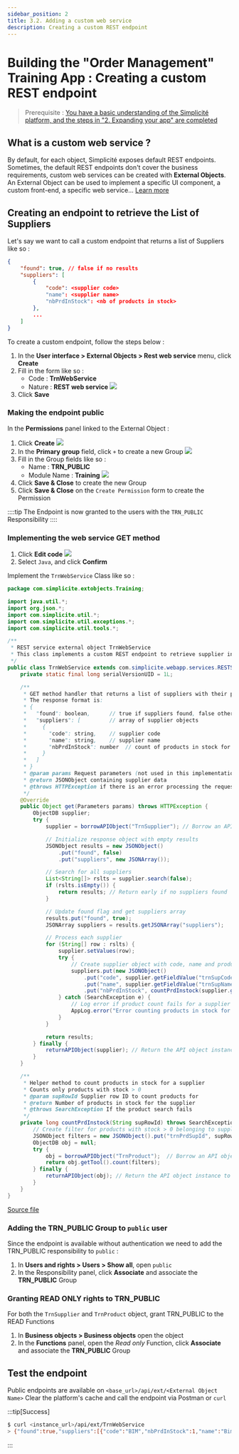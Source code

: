 ```yaml
---
sidebar_position: 2
title: 3.2. Adding a custom web service
description: Creating a custom REST endpoint
---
```


# Building the "Order Management" Training App : Creating a custom REST endpoint

> Prerequisite : [You have a basic understanding of the Simplicité platform, and the steps in "2. Expanding your app" are completed](/category/2-expanding-your-app)

## What is a custom web service ?

By default, for each object, Simplicité exposes default REST endpoints. Sometimes, the default REST endpoints don't cover the business requirements, custom web services can be created with **External Objects**. An External Object can be used to implement a specific UI component, a custom front-end, a specific web service... [Learn more](/category/external-objects)

## Creating an endpoint to retrieve the List of Suppliers

Let's say we want to call a custom endpoint that returns a list of Suppliers like so :
```json
{
    "found": true, // false if no results
    "suppliers": [
        {
            "code": <supplier code>
            "name": <supplier name>
            "nbPrdInStock": <nb of products in stock>
        },
        ...
    ]
}
```

To create a custom endpoint, follow the steps below :
1. In the **User interface > External Objects > Rest web service** menu, click **Create**
2. Fill in the form like so :
    - Code : **TrnWebService**
    - Nature : **REST web service**
    ![](img/external-object/create.png)
3. Click **Save**

### Making the endpoint public

In the **Permissions** panel linked to the External Object :
1. Click **Create**
    ![](img/external-object/create-permission.png)
2. In the **Primary group** field, click `+` to create a new Group
    ![](img/external-object/create-group.png)
3. Fill in the Group fields like so :
    - Name : **TRN_PUBLIC**
    - Module Name : **Training**
    ![](img/external-object/group-values.png)
4. Click **Save & Close** to create the new Group
5. Click **Save & Close** on the `Create Permission` form to create the Permission

::::tip
The Endpoint is now granted to the users with the `TRN_PUBLIC` Responsibility
::::

### Implementing the web service GET method

1. Click **Edit code**
    ![](img/external-object/edit-code.png)
2. Select `Java`, and click **Confirm**

Implement the `TrnWebService` Class like so :

```java title=TrnWebService.java
package com.simplicite.extobjects.Training;

import java.util.*;
import org.json.*;
import com.simplicite.util.*;
import com.simplicite.util.exceptions.*;
import com.simplicite.util.tools.*;

/**
 * REST service external object TrnWebService
 * This class implements a custom REST endpoint to retrieve supplier information including product counts
 */
public class TrnWebService extends com.simplicite.webapp.services.RESTServiceExternalObject {
	private static final long serialVersionUID = 1L;

	/**
	 * GET method handler that returns a list of suppliers with their product counts
	 * The response format is:
	 * {
	 *   "found": boolean,      // true if suppliers found, false otherwise
	 *   "suppliers": [         // array of supplier objects
	 *     {
	 *       "code": string,    // supplier code
	 *       "name": string,    // supplier name
	 *       "nbPrdInStock": number  // count of products in stock for this supplier
	 *     }
	 *   ]
	 * }
	 * @param params Request parameters (not used in this implementation)
	 * @return JSONObject containing supplier data
	 * @throws HTTPException if there is an error processing the request
	 */
	@Override
	public Object get(Parameters params) throws HTTPException {
		ObjectDB supplier;
		try {
			supplier = borrowAPIObject("TrnSupplier"); // Borrow an API object instance from the pool (ZZZ must be returned, see below)

			// Initialize response object with empty results
			JSONObject results = new JSONObject()
				.put("found", false)
				.put("suppliers", new JSONArray());

			// Search for all suppliers
			List<String[]> rslts = supplier.search(false);
			if (rslts.isEmpty()) {
				return results; // Return early if no suppliers found
			}

			// Update found flag and get suppliers array
			results.put("found", true);
			JSONArray suppliers = results.getJSONArray("suppliers");

			// Process each supplier
			for (String[] row : rslts) {
				supplier.setValues(row);
				try {
					// Create supplier object with code, name and product count
					suppliers.put(new JSONObject()
						.put("code", supplier.getFieldValue("trnSupCode"))
						.put("name", supplier.getFieldValue("trnSupName"))
						.put("nbPrdInStock", countPrdInstock(supplier.getRowId())));
				} catch (SearchException e) {
					// Log error if product count fails for a supplier
					AppLog.error("Error counting products in stock for supplier " + supplier.getFieldValue("trnSupCode"), e);
				}
			}

			return results;
		} finally {
			returnAPIObject(supplier); // Return the API object instance to the pool
		}
	}

	/**
	 * Helper method to count products in stock for a supplier
	 * Counts only products with stock > 0
	 * @param supRowId Supplier row ID to count products for
	 * @return Number of products in stock for the supplier
	 * @throws SearchException If the product search fails
	 */
	private long countPrdInstock(String supRowId) throws SearchException {
		// Create filter for products with stock > 0 belonging to supplier
		JSONObject filters = new JSONObject().put("trnPrdSupId", supRowId).put("trnPrdStock", "> 0");
		ObjectDB obj = null;
		try {
			obj = borrowAPIObject("TrnProduct");  // Borrow an API object instance from the pool (ZZZ MUST be returned, see below)
			return obj.getTool().count(filters);
		} finally {
			returnAPIObject(obj); // Return the API object instance to the pool
		}
	}
}
```
[Source file](TrnWebService.java)

### Adding the TRN_PUBLIC Group to `public` user

Since the endpoint is available without authentication we need to add the TRN_PUBLIC responsibility to `public` :
1. In **Users and rights > Users > Show all**, open `public`
2. In the Responsibility panel, click **Associate** and associate the **TRN_PUBLIC** Group

### Granting READ ONLY rights to TRN_PUBLIC

For both the `TrnSupplier` and `TrnProduct` object, grant TRN_PUBLIC to the READ Functions
1. In **Business objects > Business objects** open the object
2. In the **Functions** panel, open the *Read only* Function, click **Associate** and associate the **TRN_PUBLIC** Group


## Test the endpoint

Public endpoints are available on `<base_url>/api/ext/<External Object Name>`
Clear the platform's cache and call the endpoint via Postman or `curl`

:::tip[Success]
```sh
$ curl <instance_url>/api/ext/TrnWebService
> {"found":true,"suppliers":[{"code":"BIM","nbPrdInStock":1,"name":"Bim Computers Ltd."}]}
```
:::
